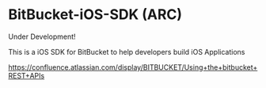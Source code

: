 BitBucket-iOS-SDK (ARC)
=================

Under Development!

This is a iOS SDK for BitBucket to help developers build iOS Applications

https://confluence.atlassian.com/display/BITBUCKET/Using+the+bitbucket+REST+APIs